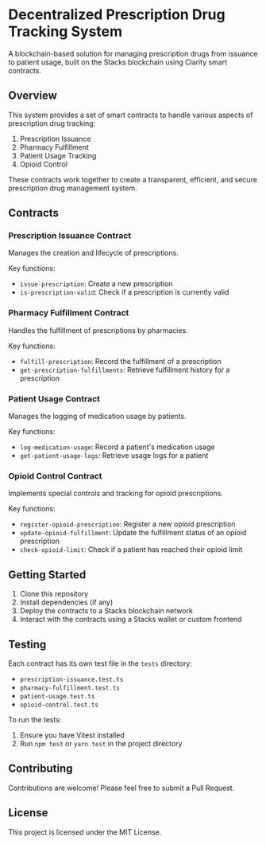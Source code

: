 # Decentralized Prescription Drug Tracking System

A blockchain-based solution for managing prescription drugs from issuance to patient usage, built on the Stacks blockchain using Clarity smart contracts.

## Overview

This system provides a set of smart contracts to handle various aspects of prescription drug tracking:

1. Prescription Issuance
2. Pharmacy Fulfillment
3. Patient Usage Tracking
4. Opioid Control

These contracts work together to create a transparent, efficient, and secure prescription drug management system.

## Contracts

### Prescription Issuance Contract

Manages the creation and lifecycle of prescriptions.

Key functions:
- `issue-prescription`: Create a new prescription
- `is-prescription-valid`: Check if a prescription is currently valid

### Pharmacy Fulfillment Contract

Handles the fulfillment of prescriptions by pharmacies.

Key functions:
- `fulfill-prescription`: Record the fulfillment of a prescription
- `get-prescription-fulfillments`: Retrieve fulfillment history for a prescription

### Patient Usage Contract

Manages the logging of medication usage by patients.

Key functions:
- `log-medication-usage`: Record a patient's medication usage
- `get-patient-usage-logs`: Retrieve usage logs for a patient

### Opioid Control Contract

Implements special controls and tracking for opioid prescriptions.

Key functions:
- `register-opioid-prescription`: Register a new opioid prescription
- `update-opioid-fulfillment`: Update the fulfillment status of an opioid prescription
- `check-opioid-limit`: Check if a patient has reached their opioid limit

## Getting Started

1. Clone this repository
2. Install dependencies (if any)
3. Deploy the contracts to a Stacks blockchain network
4. Interact with the contracts using a Stacks wallet or custom frontend

## Testing

Each contract has its own test file in the `tests` directory:

- `prescription-issuance.test.ts`
- `pharmacy-fulfillment.test.ts`
- `patient-usage.test.ts`
- `opioid-control.test.ts`

To run the tests:

1. Ensure you have Vitest installed
2. Run `npm test` or `yarn test` in the project directory

## Contributing

Contributions are welcome! Please feel free to submit a Pull Request.

## License

This project is licensed under the MIT License.

